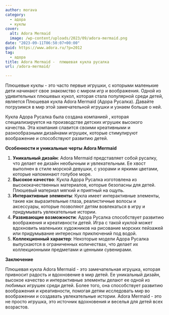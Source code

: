 ```yaml
---
author: morava
category:
  - адора
  - куклы
cover:
  alt: Adora Mermaid
  image: /wp-content/uploads/2023/09/adora-mermaid.png
date: "2023-09-11T06:50:07+00:00"
guid: https://www.adora.ru/?p=2012
tag:
  - адора
title: Adora Mermaid -  плюшевая кукла русалка
url: /adora-mermaid/

---
```

Плюшевые куклы \- это часто первые игрушки, с которыми маленькие дети начинают свое знакомство с миром игр и воображения. Одной из удивительных плюшевых кукол, которая стала популярной среди детей, является Плюшевая кукла Adora Mermaid (Адора Русалка). Давайте погрузимся в мир этой замечательной игрушки и узнаем больше о ней.

Кукла Адора Русалка была создана компанией , которая специализируется на производстве детских игрушек высокого качества. Эта компания славится своими креативными и разнообразными дизайнами игрушек, которые стимулируют воображение и способствуют развитию детей.

**Особенности и уникальные черты Adora Mermaid**

1. **Уникальный дизайн**: Adora Mermaid представляет собой русалку, что делает ее дизайн необычным и увлекательным. Ее хвост выполнен в стиле морской девушки, с узорами и яркими цветами, которые напоминают голубое море.
1. **Высокое качество**: Кукла Адора Русалка изготовлена из высококачественных материалов, которые безопасны для детей. Плюшевый материал мягкий и приятный на ощупь.
1. **Интерактивные элементы**: Кукла имеет интерактивные элементы, такие как выразительные глаза, реалистичные волосы и аксессуары, которые позволяют детям вовлекаться в игру и придумывать увлекательные истории.
1. **Развивающие возможности**: Адора Русалка способствует развитию воображения и креативности детей. Игра с такой куклой может вдохновить маленьких художников на рисование морских пейзажей или придумывание интересных приключений под водой.
1. **Коллекционный характер**: Некоторые модели Адора Русалка выпускаются в ограниченных количествах, что делает их коллекционными предметами и ценными сувенирами.

**Заключение**

Плюшевая кукла Adora Mermaid - это замечательная игрушка, которая привносит радость и вдохновение в мир детей. Ее уникальный дизайн, высокое качество и интерактивные элементы делают ее одной из любимых игрушек среди детей. Более того, она способствует развитию воображения и креативности, помогая детям исследовать мир во воображении и создавать увлекательные истории. Adora Mermaid - это не просто игрушка, это источник вдохновения и веселья для детей всех возрастов.
